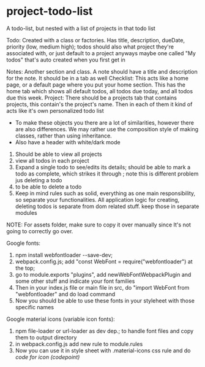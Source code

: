 # project-todo-list
A todo-list, but nested with a list of projects in that todo list


Todo: Created with a class or factories. Has title, description, dueDate, priority (low, medium high); todos should also what project they're associated with, or just default to a project anyways maybe one called "My todos" that's auto created when you first get in


Notes: Another section and class. A note should have a title and description for the note. It should be in a tab as well
Checklist: This acts like a home page, or a default page where you put your home section. This has the home tab which shows all default todos, all todos due today, and all todos due this week.
Project: There should be a projects tab that contains projects, this contain's the project's name. Then in each of them it kind of acts like it's own personalized todo list


- To make these objects you there are a lot of similarities, however there are also differences. We may rather use the composition style of making classes, rather than using inheritance.
- Also have a header with white/dark mode

1. Should be able to view all projects 
2. view all todos in each project
3. Expand a single todo to see/edits its details; should be able to mark a todo as complete, which strikes it through ; note this is different problem jus deleting a todo
4. to be able to delete a todo
5. Keep in mind rules such as solid, everything as one main responsibility, so separate your functionalities. All application logic for creating, deleting todos is separate from dom related stuff. keep those in separate modules


NOTE: For assets folder, make sure to copy it over manually since It's not going to correctly go over.
<!-- Figure out how to import google fonts, figure out how to import variable icon font thing for materials icons on google -->

Google fonts:

1. npm install webfontloader --save-dev;
2. webpack.config.js; add "const WebFont = require("webfontloader") at the top;
3. go to module.exports "plugins", add newWebFontWebpackPlugin and some other stuff and indicate your font families
4. Then in your index.js file or main file in src, do "import WebFont from "webfontloader" and do load command 
5. Now you should be able to use these fonts in your styleheet with those specific names

Google material icons (variable icon fonts):
1. npm file-loader or url-loader as dev dep.; to handle font files and copy them to output directory
2. in webpack.config.js add new rule to module.rules
3. Now you can use it in style sheet with .material-icons css rule and do 
<i class="material-icons">code for icon (codepoint)</i> 